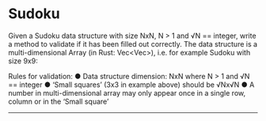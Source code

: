 # Sudoku

Given a Sudoku data structure with size NxN, N > 1 and √N == integer, write a method to validate if it has been filled out correctly.
The data structure is a multi-dimensional Array (in Rust: Vec<Vec<int>>), i.e. for example Sudoku with size 9x9:

Rules for validation:
●	Data structure dimension: NxN where N > 1 and √N == integer
●	‘Small squares’ (3x3 in example above) should be √Nx√N
●	A number in multi-dimensional array may only appear once in a single row, column or in the ‘Small square’

<hr />